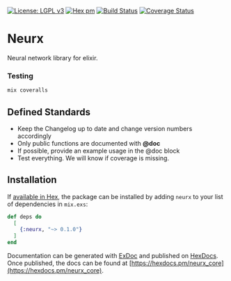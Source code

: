 [![License: LGPL v3](https://img.shields.io/badge/License-LGPL%20v3-blue.svg)](https://www.gnu.org/licenses/lgpl-3.0)
[![Hex pm](http://img.shields.io/hexpm/v/neurx.svg?style=flat)](https://hex.pm/packages/neurx)
[![Build Status](https://travis-ci.org/NeurX/neurx.svg?branch=master)](https://travis-ci.org/NeurX/neurx)
[![Coverage Status](https://coveralls.io/repos/github/NeurX/neurx/badge.svg?branch=master)](https://coveralls.io/github/NeurX/neurx?branch=master)

# Neurx

Neural network library for elixir.

### Testing

```bash
mix coveralls
```

## Defined Standards
- Keep the Changelog up to date and change version numbers accordingly
- Only public functions are documented with **@doc**
- If possible, provide an example usage in the @doc block
- Test everything.  We will know if coverage is missing.



## Installation

If [available in Hex](https://hex.pm/docs/publish), the package can be installed
by adding `neurx` to your list of dependencies in `mix.exs`:

```elixir
def deps do
  [
    {:neurx, "~> 0.1.0"}
  ]
end
```

Documentation can be generated with [ExDoc](https://github.com/elixir-lang/ex_doc)
and published on [HexDocs](https://hexdocs.pm). Once published, the docs can
be found at [https://hexdocs.pm/neurx_core](https://hexdocs.pm/neurx_core).
